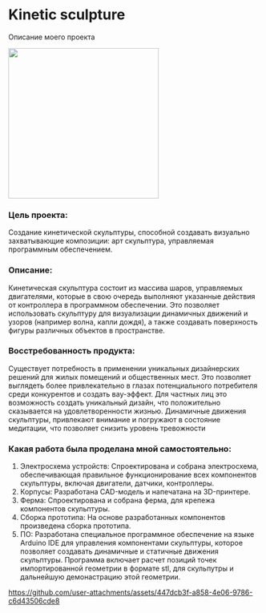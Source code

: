 # Kinetic sculpture
Описание моего проекта

<img src="https://github.com/user-attachments/assets/e0017bde-7c29-4cb7-b1b4-ff93381d379c" width="300" />

### Цель проекта: 
Создание кинетической скульптуры, способной создавать визуально захватывающие композиции: арт скульптура, управляемая программным обеспечением.
### Описание: 
Кинетическая скульптура состоит из массива шаров, управляемых двигателями, которые в свою очередь выполняют указанные действия от контроллера в программном обеспечении. Это позволяет использовать скульптуру для визуализации динамичных движений и узоров (например волна, капли дождя), а также создавать поверхность фигуры различных объектов в пространстве.
### Восстребованность продукта: 
Существует потребность в применении уникальных дизайнерских решений для жилых помещений и общественных мест. Это позволяет выглядеть более привлекательно в глазах потенциального потребителя среди конкурентов и создать вау-эффект. 
Для частных лиц это возможность создать уникальный дизайн, что положительно сказывается на удовлетворенности жизнью. 
Динамичные движения скульптуры,  привлекают внимание и погружают в состояние медитации,  что позволяет снизить уровень тревожности
### Какая работа была проделана мной самостоятельно:
1. Электросхема устройств: Спроектирована и собрана электросхема, обеспечивающая правильное функционирование всех компонентов скульптуры, включая двигатели, датчики, контроллеры.
2. Корпусы: Разработана CAD-модель и напечатана на 3D-принтере.
3. Ферма: Спроектирована и собрана ферма, для крепежа компонентов скульптуры.
4. Сборка прототипа: На основе разработанных компонентов произведена сборка прототипа.
5. ПО: Разработана специальное программное обеспечение на языке Arduino IDE для управления компонентами скульптуры, которое позволяет создавать динамичные и статичные движения скульптуры. Программа включает расчет позиций точек импортированной геометрии в формате stl, для скульпутры и дальнейшую демонастрацию этой геометрии.


https://github.com/user-attachments/assets/447dcb3f-a858-4e06-9786-c6d43506cde8




